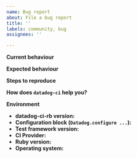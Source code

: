 ```yaml
---
name: Bug report
about: File a bug report
title: ''
labels: community, bug
assignees: ''

---
```


**Current behaviour**
<!-- What is be happening. -->

**Expected behaviour**
<!-- What should be happening. -->

**Steps to reproduce**
<!--
  How can we reproduce this issue in order to diagnose it?
  Code snippets, log messages, screenshots and sample apps are encouraged!
-->

**How does `datadog-ci` help you?**
<!-- Optionally, tell us why and how you're using datadog-ci, and what your overall experience with it is! -->

**Environment**

* **datadog-ci-rb version:**
* **Configuration block (`Datadog.configure ...`):**
* **Test framework version:**
* **CI Provider:**
* **Ruby version:**
* **Operating system:**
